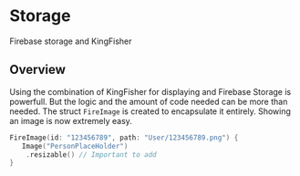 # Storage

Firebase storage and KingFisher

## Overview

Using the combination of KingFisher for displaying and Firebase Storage is powerfull. But the logic and the amount of code needed can be more than needed. The struct ``FireImage`` is created to encapsulate it entirely. Showing an image is now extremely easy.
 ```swift
 FireImage(id: "123456789", path: "User/123456789.png") {
    Image("PersonPlaceHolder")
     .resizable() // Important to add
}
```
